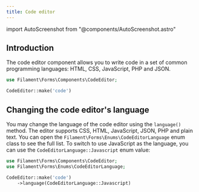 ```yaml
---
title: Code editor
---
```

import AutoScreenshot from "@components/AutoScreenshot.astro"

## Introduction

The code editor component allows you to write code in a set of common programming languages: HTML, CSS, JavaScript, PHP and JSON.

```php
use Filament\Forms\Components\CodeEditor;

CodeEditor::make('code')
```

<AutoScreenshot name="forms/fields/code-editor/simple" alt="Code editor" version="4.x" />

## Changing the code editor's language

You may change the language of the code editor using the `language()` method. The editor supports CSS, HTML, JavaScript, JSON, PHP and plain text. You can open the `Filament\Forms\Enums\CodeEditorLanguage` enum class to see the full list. To switch to use JavaScript as the language, you can use the `CodeEditorLanguage::Javascript` enum value:

```php
use Filament\Forms\Components\CodeEditor;
use Filament\Forms\Enums\CodeEditorLanguage;

CodeEditor::make('code')
    ->language(CodeEditorLanguage::Javascript)
```
